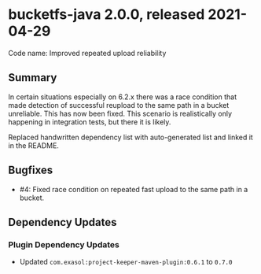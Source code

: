 # bucketfs-java 2.0.0, released 2021-04-29

Code name: Improved repeated upload reliability

## Summary

In certain situations especially on 6.2.x there was a race condition that made detection of successful reupload to the same path in a bucket unreliable.
This has now been fixed. This scenario is realistically only happening in integration tests, but there it is likely.

Replaced handwritten dependency list with auto-generated list and linked it in the README.

## Bugfixes

* #4: Fixed race condition on repeated fast upload to the same path in a bucket.

## Dependency Updates

### Plugin Dependency Updates

* Updated `com.exasol:project-keeper-maven-plugin:0.6.1` to `0.7.0`
